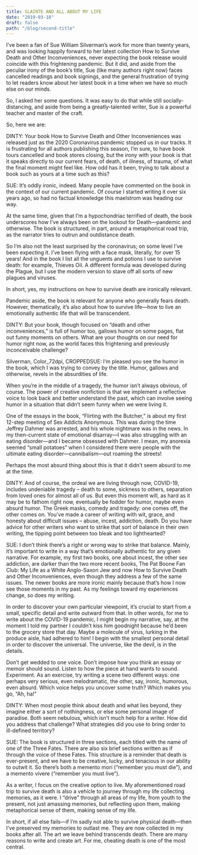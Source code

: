 ```yaml
---
title: SLAINTE AND ALL ABOUT MY LIFE
date: "2019-03-18"
draft: false
path: "/blog/second-title"
---
```


I’ve been a fan of Sue William Silverman’s work for more than twenty years, and was looking happily forward to her latest collection How to Survive Death and Other Inconveniences, never expecting the book release would coincide with this frightening pandemic. But it did, and aside from the peculiar irony of the book’s title, Sue (like many authors right now) faces cancelled readings and book signings, and the general frustration of trying to let readers know about her latest book in a time when we have so much else on our minds.

So, I asked her some questions.  It was easy to do that while still socially-distancing, and aside from being a greatly-talented writer, Sue is a powerful teacher and master of the craft.

So, here we are:

DINTY:  Your book How to Survive Death and Other Inconveniences was released just as the 2020 Coronavirus pandemic stopped us in our tracks. It is frustrating for all authors publishing this season, I’m sure, to have book tours cancelled and book stores closing, but the irony with your book is that it speaks directly to our current fears, of death, of illness, of trauma, of what the final moment might feel like. How odd has it been, trying to talk about a book such as yours at a time such as this?

SUE: It’s oddly ironic, indeed. Many people have commented on the book in the context of our current pandemic. Of course I started writing it over six years ago, so had no factual knowledge this maelstrom was heading our way.

At the same time, given that I’m a hypochondriac terrified of death, the book underscores how I’ve always been on the lookout for Death—pandemic and otherwise. The book is structured, in part, around a metaphorical road trip, as the narrator tries to outrun and outdistance death.

So I’m also not the least surprised by the coronavirus; on some level I’ve been expecting it. I’ve been flying with a face mask, literally, for over 15 years! And in the book I list all the unguents and potions I use to survive death: for example, Thieves Oil. A different formula was developed during the Plague, but I use the modern version to stave off all sorts of new plagues and viruses.

In short, yes, my instructions on how to survive death are ironically relevant.

Pandemic aside, the book is relevant for anyone who generally fears death. However, thematically, it’s also about how to survive life—how to live an emotionally authentic life that will be transcendent.

DINTY: But your book,  though focused on “death and other inconveniences,” is full of humor too, gallows humor on some pages, flat out funny moments on others.  What are your thoughts on our need for humor right now, as the world faces this frightening and previously inconceivable challenge?

Silverman, Color_72dpi, CROPPEDSUE: I’m pleased you see the humor in the book, which I was trying to convey by the title. Humor, gallows and otherwise, revels in the absurdities of life.

When you’re in the middle of a tragedy, the humor isn’t always obvious, of course. The power of creative nonfiction is that we implement a reflective voice to look back and better understand the past, which can involve seeing humor in a situation that didn’t seem funny when we were living it.

One of the essays in the book, “Flirting with the Butcher,” is about my first 12-step meeting of Sex Addicts Anonymous. This was during the time Jeffrey Dahmer was arrested, and his whole nightmare was in the news. In my then-current state of emotional disarray—I was also struggling with an eating disorder—and I became obsessed with Dahmer. I mean, my anorexia seemed “small potatoes” when I considered there were people with the ultimate eating disorder—cannibalism—out roaming the streets!

Perhaps the most absurd thing about this is that it didn’t seem absurd to me at the time.

DINTY: And of course, the ordeal we are living through now, COVID-19, includes undeniable tragedy – death to some, sickness to others, separation from loved ones for almost all of us. But even this moment will, as hard as it may be to fathom right now, eventually be fodder for humor, maybe even absurd humor. The Greek masks, comedy and tragedy: one comes off, the other comes on. You’ve made a career of writing with wit, grace, and honesty about difficult issues – abuse, incest, addiction, death. Do you have advice for other writers who want to strike that sort of balance in their own writing, the tipping point between too bleak and too lighthearted?

SUE: I don’t think there’s a right or wrong way to strike that balance. Mainly, it’s important to write in a way that’s emotionally authentic for any given narrative. For example, my first two books, one about incest, the other sex addiction, are darker than the two more recent books, The Pat Boone Fan Club: My Life as a White Anglo-Saxon Jew and now How to Survive Death and Other Inconveniences, even though they address a few of the same issues. The newer books are more ironic mainly because that’s how I now see those moments in my past. As my feelings toward my experiences change, so does my writing.

In order to discover your own particular viewpoint, it’s crucial to start from a small, specific detail and write outward from that. In other words, for me to write about the COVID-19 pandemic, I might begin my narrative, say, at the moment I told my partner I couldn’t kiss him goodnight because he’d been to the grocery store that day. Maybe a molecule of virus, lurking in the produce aisle, had adhered to him! I begin with the smallest personal detail in order to discover the universal. The universe, like the devil, is in the details.

Don’t get wedded to one voice. Don’t impose how you think an essay or memoir should sound. Listen to how the piece at hand wants to sound. Experiment. As an exercise, try writing a scene two different ways: one perhaps very serious, even melodramatic, the other, say, ironic, humorous, even absurd. Which voice helps you uncover some truth? Which makes you go, “Ah, ha!”

DINTY: When most people think about death and what lies beyond, they imagine either a sort of nothingness, or else some personal image of paradise. Both seem nebulous, which isn’t much help for a writer. How did you address that challenge? What strategies did you use to bring order to ill-defined territory?

SUE: The book is structured in three sections, each titled with the name of one of the Three Fates. There are also six brief sections written as if through the voice of these Fates. This structure is a reminder that death is ever-present, and we have to be creative, lucky, and tenacious in our ability to outwit it. So there’s both a memento mori (“remember you must die”), and a memento vivere (“remember you must live”).

As a writer, I focus on the creative option to live. My aforementioned road trip to survive death is also a vehicle to journey through my life collecting memories, as it were. I “drive” through all areas of my life, from youth to the present, not just amassing memories, but reflecting upon them, making metaphorical sense of them, making sense of my life.

In short, if all else fails—if I’m sadly not able to survive physical death—then I’ve preserved my memories to outlast me. They are now collected in my books after all. The art we leave behind transcends death. There are many reasons to write and create art. For me, cheating death is one of the most central.